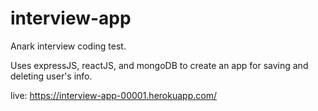 # interview-app

Anark interview coding test.

Uses expressJS, reactJS, and mongoDB to create an app for saving and deleting user's info.

live: https://interview-app-00001.herokuapp.com/